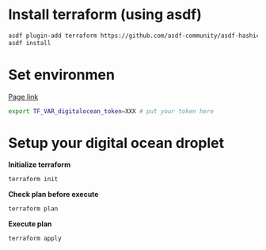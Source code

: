 # Install terraform (using asdf)

```bash
asdf plugin-add terraform https://github.com/asdf-community/asdf-hashicorp.git
asdf install
```


# Set environmen

[Page link](https://cloud.digitalocean.com/account/api/tokens)

```bash
export TF_VAR_digitalocean_token=XXX # put your token here
```

# Setup your digital ocean droplet

**Initialize terraform**
```bash
terraform init
```

**Check plan before execute**
```bash
terraform plan
```

**Execute plan**
```bash
terraform apply
```

